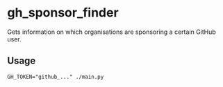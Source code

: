# gh_sponsor_finder

Gets information on which organisations are sponsoring a certain GitHub user.

## Usage

```
GH_TOKEN="github_..." ./main.py
```
